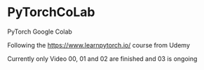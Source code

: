 # PyTorchCoLab
PyTorch Google Colab

Following the https://www.learnpytorch.io/ course from Udemy

Currently only Video 00, 01 and 02 are finished and 03 is ongoing
